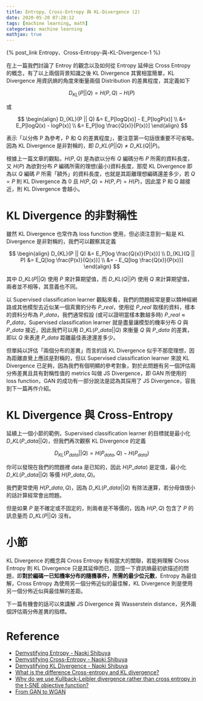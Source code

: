 ```yaml
---
title: Entropy、Cross-Entropy 與 KL-Divergence (2)
date: 2020-05-20 07:28:12
tags: [machine learning, math]
categories: machine learning
mathjax: true
---
```


{% post_link Entropy、Cross-Entropy-與-KL-Divergence-1 %}

在上一篇我們討論了 Entroy 的觀念以及如何從 Entropy 延伸出 Cross Entropy 的概念，有了以上兩個背景知識之後 KL Divergence 其實相當簡單，KL Divergence 用資訊熵的角度來衡量兩個 Distribution 的差異程度，其定義如下

$$
D_{KL}(P || Q) = H(P, Q) - H(P)
$$

或

$$
\begin{align}
D_{KL}(P || Q) &= E_P[logQ(x)] - E_P[logP(x)] \\
&= E_P[logQ(x) - logP(x)] \\
&= E_P[log \frac{Q(x)}{P(x)}]
\end{align}
$$

表示「以分佈 P 為參考，P 和 Q 的差異程度」，要注意第一句話很重要不可省略，因為 KL Divergence 是非對稱的，即 $D\_{KL}(P || Q) \neq D\_{KL}(Q || P)$。

根據上一篇文章的觀點，$H(P, Q)$ 是為欲以分布 $Q$ 編碼分布 $P$ 所需的資料長度，又 $H(P)$ 為欲對分布 $P$ 編碼所需的理想(最小)資料長度，那麼 KL Divergence 即為以 $Q$ 編碼 $P$ 所需「額外」的資料長度，也就是其距離理想編碼還差多少，若 $Q = P$ 則 KL Divergence 為 0 且 $H(P, Q) = H(P, P) = H(P)$，因此當 P 和 Q 越接近，則 KL Divergence 會越小。

# KL Divergence 的非對稱性

雖然 KL Divergence 也常作為 loss function 使用，但必須注意到一點是 KL Divergence 是非對稱的，我們可以觀察其定義

$$
\begin{align}
D_{KL}(P || Q) &= E_P[log \frac{Q(x)}{P(x)}] \\
D_{KL}(Q || P) &= E_Q[log \frac{P(x)}{Q(x)}] \\
&= - E_Q[log \frac{Q(x)}{P(x)}]
\end{align}
$$

其中 $D\_{KL}(P || Q)$ 使用 $P$ 來計算期望值，而 $D\_{KL}(Q || P)$ 使用 $Q$ 來計算期望值，兩者並不相等，其意義也不同。

以 Supervised classification learner 觀點來看，我們的問題經常是要以類神經網路或其他模型去近似某一個真實的分布 $P\_{real}$，使用從 $P\_{real}$ 取樣的資料，樣本的資料分布為 $P\_{data}$，我們通常假設 (或可以證明當樣本數越多時) $P\_{real} \approx P\_{data}$，Supervised classification learner 就是盡量讓模型的機率分布 $Q$ 與 $P\_{data}$ 接近，因此我們可以用 $D\_{KL}(P\_{data} || Q)$ 來衡量 $Q$ 與 $P\_{data}$ 的差異，即以 $Q$ 來表達 $P\_{data}$ 距離最佳表達還差多少。

但單純以評估「兩個分布的差異」而言的話 KL Divergence 似乎不那麼理想，因為距離直覺上應該是對稱的，但以 Supervised classification learner 來說 KL Divergence 已足夠，因為我們有個明顯的參考對象，對於此問題有另一個評估兩分佈差異且具有對稱性值的 metrics 叫做 JS Divergence，即 GAN 所使用的 loss function，GAN 的成功有一部分說法是認為其採用了 JS Divergence，容我到下一篇再作介紹。

# KL Divergence 與 Cross-Entropy

延續上一個小節的範例，Supervised classification learner 的目標就是最小化 $D\_{KL}(P\_{data} || Q)$，但我們再次觀察 KL Divergence 的定義

$$
D_{KL}(P_{data} || Q) = H(P_{data}, Q) - H(P_{data})
$$

你可以發現在我們的問題裡 data 是已知的，因此 $H(P\_{data})$ 是定值，最小化 $D\_{KL}(P\_{data} || Q)$ 等價 $H(P\_{data}, Q)$。

我們更常使用 $H(P\_{data}, Q)$，因為 $D\_{KL}(P\_{data} || Q)$ 有除法運算，若分母值很小的話計算經常會出問題。

但是如果 $P$ 是不確定或不固定的，則兩者是不等價的，因為 $H(P, Q)$ 包含了 $P$ 的訊息量而 $D\_{KL}(P || Q)$ 沒有。

# 小節

KL Divergence 的概念與 Cross Entropy 有相當大的關聯，若能夠理解 Cross Entropy 則 KL Divergence 只是其延伸而已，回憶一下資訊熵最初欲描述的問題，即**對於編碼一已知機率分布的隨機事件，所需的最少位元數**，Entropy 為最佳解，Cross Entropy 為使用另一個分佈近似的最佳解，KL Divergence 則是使用另一個分佈近似與最佳解的差距。

下一篇有機會的話可以來講解 JS Divergence 與 Wasserstein distance，另外兩個評估兩分佈差異的指標。

# Reference

* [Demystifying Entropy - Naoki Shibuya](https://towardsdatascience.com/demystifying-entropy-f2c3221e2550)
* [Demystifying Cross-Entropy - Naoki Shibuya](https://towardsdatascience.com/demystifying-cross-entropy-e80e3ad54a8)
* [Demystifying KL Divergence - Naoki Shibuya](https://towardsdatascience.com/demystifying-kl-divergence-7ebe4317ee68)
* [What is the difference Cross-entropy and KL divergence?](https://stats.stackexchange.com/questions/357963/what-is-the-difference-cross-entropy-and-kl-divergence)
* [Why do we use Kullback-Leibler divergence rather than cross entropy in the t-SNE objective function?](https://stats.stackexchange.com/questions/265966/why-do-we-use-kullback-leibler-divergence-rather-than-cross-entropy-in-the-t-sne)
* [From GAN to WGAN](https://lilianweng.github.io/lil-log/2017/08/20/from-GAN-to-WGAN.html)